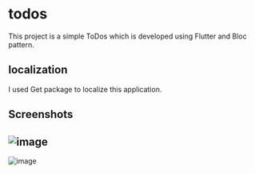 # todos
This project is a simple ToDos which is developed using Flutter and Bloc pattern.

## localization
I used Get package to localize this application.

## Screenshots
![image](https://user-images.githubusercontent.com/99091993/163956243-41687cbf-c53c-4e3f-98dd-5c500bde641f.png)
----------
![image](https://user-images.githubusercontent.com/99091993/163956090-1e4cd48d-7ed6-42ce-9236-0d739e4c6109.png)
